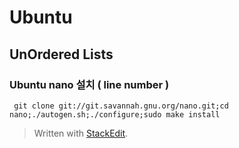# Ubuntu
## UnOrdered Lists
### Ubuntu nano 설치 ( line number )
```
 git clone git://git.savannah.gnu.org/nano.git;cd nano;./autogen.sh;./configure;sudo make install
```
 



> Written with [StackEdit](https://stackedit.io/).
<!--stackedit_data:
eyJoaXN0b3J5IjpbLTIxNDM5Mjc5MDJdfQ==
-->